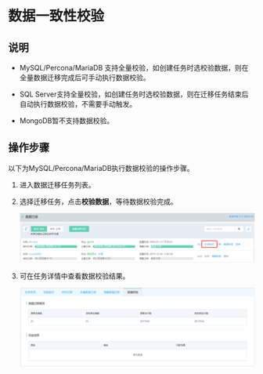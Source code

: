 # 数据一致性校验

## 说明

- MySQL/Percona/MariaDB  支持全量校验，如创建任务时选校验数据，则在全量数据迁移完成后可手动执行数据校验。

- SQL Server支持全量校验，如创建任务时选校验数据，则在迁移任务结束后自动执行数据校验，不需要手动触发。

- MongoDB暂不支持数据校验。

## 操作步骤

以下为MySQL/Percona/MariaDB执行数据校验的操作步骤。

1. 进入数据迁移任务列表。

2. 选择迁移任务，点击**校验数据**，等待数据校验完成。

   ![image-20200113180223366](../../../../image/Data-Transmission-Service/dts-022.png)

3. 可在任务详情中查看数据校验结果。

   ![image-20200113180223366](../../../../image/Data-Transmission-Service/dts-023.png)
